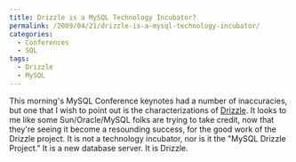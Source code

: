 ```yaml
---
title: Drizzle is a MySQL Technology Incubator?
permalink: /2009/04/21/drizzle-is-a-mysql-technology-incubator/
categories:
  - Conferences
  - SQL
tags:
  - Drizzle
  - MySQL
---
```

This morning's MySQL Conference keynotes had a number of inaccuracies, but one that I wish to point out is the characterizations of [Drizzle][1]. It looks to me like some Sun/Oracle/MySQL folks are trying to take credit, now that they're seeing it become a resounding success, for the good work of the Drizzle project. It is not a technology incubator, nor is it the "MySQL Drizzle Project." It is a new database server. It is Drizzle.

 [1]: https://launchpad.net/drizzle
